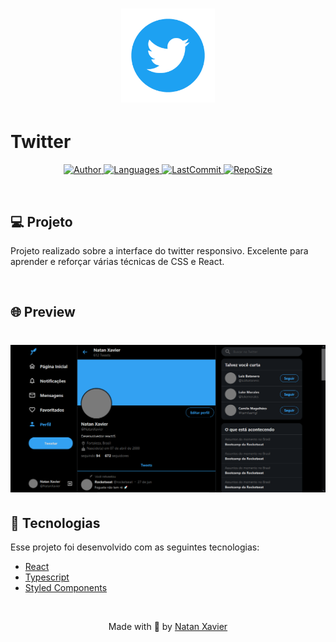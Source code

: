 <h1 align="center">
  <img alt="Barber" title="#Twitter" src="src/github/logo.png" width="150px"/>
</h1>

# Twitter

<p align="center">
  <a href="https://github.com/nataxaa">
    <img alt="Author" src="https://img.shields.io/badge/author-nataxaa-33A1F2?style=flat-square">
  </a>

  <a href="#">
    <img alt="Languages" src="https://img.shields.io/github/languages/count/nataxaa/twitter_clone-reactjs?color=33A1F2&style=flat-square">
  </a>

  <a href="https://github.com/nataxaa/BarberShop/commits/master">
    <img alt="LastCommit" src="https://img.shields.io/github/last-commit/nataxaa/twitter_clone-reactjs?color=33A1F2&style=flat-square">
  </a>

  <a href="#">
    <img alt="RepoSize" src="https://img.shields.io/github/repo-size/nataxaa/twitter_clone-reactjs?color=33A1F2&style=flat-square">
  </a>

</p>

<br />

## 💻 Projeto

Projeto realizado sobre a interface do twitter responsivo. Excelente para aprender e reforçar várias técnicas de CSS e React.  

<br />

## 🌐 Preview

<h1 align="center">
    <img src="src/github/twitter.png" />
</h1>

## 🚀 Tecnologias

Esse projeto foi desenvolvido com as seguintes tecnologias:

- [React](https://reactjs.org)
- [Typescript](https://www.typescriptlang.org/)
- [Styled Components](https://styled-components.com/)

<br />



<p align="center">
  Made with 💙 by <a href="https://www.linkedin.com/in/natan-xavier-a266a0228/"> Natan Xavier </a>
</p>

